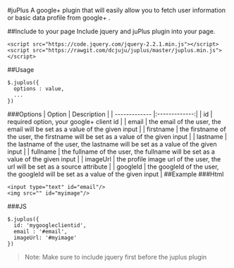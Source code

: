 #juPlus
A google+ plugin that will easily allow you to fetch user information or basic data profile from google+ .

##Include to your page
Include jquery and juPlus plugin into your page.

```
<script src="https://code.jquery.com/jquery-2.2.1.min.js"></script>
<script src="https://rawgit.com/dcjuju/juplus/master/juplus.min.js"></script>
```

##Usage
```
$.juplus({
  options : value,
  ...
})
```
###Options
| Option        | Description           |
| ------------- |:-------------:|
| id     | required option, your google+ client id  |
| email     | the email of the user, the email will be set as a value of the given input  |
| firstname     | the firstname of the user, the firstname will be set as a value of the given input  |
| lastname     | the lastname of the user, the lastname will be set as a value of the given input  |
| fullname     | the fullname of the user, the fullname will be set as a value of the given input  |
| imageUrl     | the profile image url of the user, the url will be set as a source attribute  |
| googleId     | the googleId of the user, the googleId will be set as a value of the given input  |
##Example
###Html
```
<input type="text" id="email"/>
<img src="" id="myimage"/>
```
###JS
```
$.juplus({
  id: 'mygoogleclientid',
  email : '#email',
  imageUrl: '#myimage'
})
```
> Note: Make sure to include jquery first before the juplus plugin
